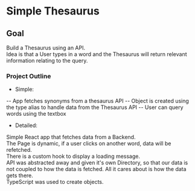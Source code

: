 # Simple Thesaurus

## Goal
Build a Thesaurus using an API.<br>
Idea is that a User types in a word and the Thesaurus will return relevant information relating to the query.<br>

### Project Outline

- Simple:

-- App fetches synonyms from a thesaurus API
-- Object is created using the type alias to handle data from the Thesaurus API
-- User can query words using the textbox

- Detailed:

Simple React app that fetches data from a Backend.<br>
The Page is dynamic, if a user clicks on another word, data will be refetched.<br>
There is a custom hook to display a loading message.<br>
API was abstracted away and given it's own Directory, so that our data is not coupled to how the data is fetched. All it cares about is how the data gets there.<br>
TypeScript was used to create objects. <br>
